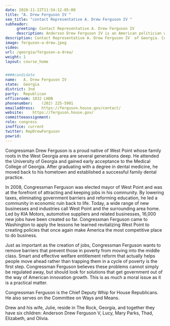 ```yaml
---
date: 2020-11-22T11:54:12-05:00
title: "A. Drew Ferguson IV "
seo_title: "contact Representative A. Drew Ferguson IV "
subheader:
     greeting: Contact Representative A. Drew Ferguson IV  
     description: Anderson Drew Ferguson IV is an American politician who is the U.S. Representative for Georgia's 3rd congressional district. The district stretches from the southern suburbs of Atlanta to the northern suburbs of Columbus.
description: Contact Representative A. Drew Ferguson IV  of Georgia. Contact information for A. Drew Ferguson IV  includes email address, phone number, and mailing address.
image: ferguson-a-drew.jpeg
video: 
url: /georgia/ferguson-a-drew/
weight: 1
layout: course_home


####candidate
name:	A. Drew Ferguson IV 
state:	Georgia
district: 3nd
party:	Republican
officeroom:	1032 LHOB
phonenumber:	(202) 225-5901
emailaddress:	https://ferguson.house.gov/contact/
website:	https://ferguson.house.gov/
committeeassignment: 
role: congress
inoffice: current
twitter: RepDrewFerguson
powrid: 
---
```


Congressman Drew Ferguson is a proud native of West Point whose family roots in the West Georgia area are several generations deep. He attended the University of Georgia and gained early acceptance to the Medical College of Georgia. After graduating with a degree in dental medicine, he moved back to his hometown and established a successful family dental practice.

In 2008, Congressman Ferguson was elected mayor of West Point and was at the forefront of attracting and keeping jobs in his community. By lowering taxes, eliminating government barriers and reforming education, he led a community in economic ruin back to life. Today, a wide range of new businesses and industries call West Point and the surrounding area home. Led by KIA Motors, automotive suppliers and related businesses, 16,000 new jobs have been created so far. Congressman Ferguson came to Washington to apply the lessons he learned revitalizing West Point to creating policies that once again make America the most competitive place to do business.

Just as important as the creation of jobs, Congressman Ferguson wants to remove barriers that prevent those in poverty from moving into the middle class. Smart and effective welfare entitlement reform that actually helps people move ahead rather than trapping them in a cycle of poverty is the first step. Congressman Ferguson believes these problems cannot simply be regulated away, but should look for solutions that get government out of the way of American innovation growth. This is as much a moral issue as it is a practical matter.

Congressman Ferguson is the Chief Deputy Whip for House Republicans. He also serves on the Committee on Ways and Means.

Drew and his wife, Julie, reside in The Rock, Georgia, and together they have six children: Anderson Drew Ferguson V, Lucy, Mary Parks, Thad, Elizabeth, and Olivia.
